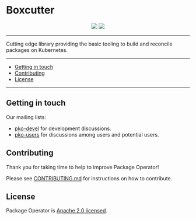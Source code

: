 # Boxcutter

<p align="center">
	<img src="https://img.shields.io/github/license/package-operator/boxcutter?style=flat-square"/>
	<img src="https://img.shields.io/github/go-mod/go-version/package-operator/boxcutter?style=flat-square"/>
</p>

---

Cutting edge library providing the basic tooling to build and reconcile packages on Kubernetes.

---

- [Getting in touch](#getting-in-touch)
- [Contributing](#contributing)
- [License](#license)

---


## Getting in touch

Our mailing lists:
- [pko-devel](https://groups.google.com/g/pko-devel) for development discussions.
- [pko-users](https://groups.google.com/g/pko-users) for discussions among users and potential users.

## Contributing

Thank you for taking time to help to improve Package Operator!

Please see [CONTRIBUTING.md](CONTRIBUTING.md) for instructions on how to contribute.

## License

Package Operator is [Apache 2.0 licensed](./LICENSE).
